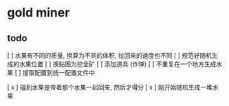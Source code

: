 # gold miner

## todo

[ ] 水果有不同的质量, 换算为不同的体积, 拉回来的速度也不同
[ ] 规范好随机生成的水果位置
[ ] 换贴图为挖金矿
[ ] 添加道具 (炸弹)
[ ] 不重复在一个地方生成水果
[ ] 提取配置到统一配置文件中

[ x ] 碰到水果是带着那个水果一起回来, 然后才得分
[ x ] 刚开始随机生成一堆水果